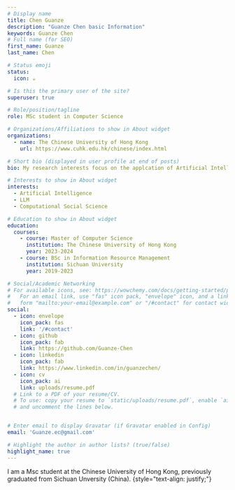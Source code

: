 ```yaml
---
# Display name
title: Chen Guanze
description: "Guanze Chen basic Information"
keywords: Guanze Chen
# Full name (for SEO)
first_name: Guanze
last_name: Chen

# Status emoji
status:
  icon: ☕️

# Is this the primary user of the site?
superuser: true

# Role/position/tagline
role: MSc student in Computer Science

# Organizations/Affiliations to show in About widget
organizations:
  - name: The Chinese University of Hong Kong
    url: https://www.cuhk.edu.hk/chinese/index.html

# Short bio (displayed in user profile at end of posts)
bio: My research interests focus on the applcation of Artificial Intelligence in Health, social science and so on.

# Interests to show in About widget
interests:
  - Artificial Intelligence
  - LLM
  - Computational Social Science

# Education to show in About widget
education:
  courses:
    - course: Master of Computer Science
      institution: The Chinese University of Hong Kong
      year: 2023-2024
    - course: BSc in Information Resource Management
      institution: Sichuan University
      year: 2019-2023

# Social/Academic Networking
# For available icons, see: https://wowchemy.com/docs/getting-started/page-builder/#icons
#   For an email link, use "fas" icon pack, "envelope" icon, and a link in the
#   form "mailto:your-email@example.com" or "/#contact" for contact widget.
social:
  - icon: envelope
    icon_pack: fas
    link: '/#contact'
  - icon: github
    icon_pack: fab
    link: https://github.com/Guanze-Chen
  - icon: linkedin
    icon_pack: fab
    link: https://www.linkedin.com/in/guanzechen/
  - icon: cv
    icon_pack: ai
    link: uploads/resume.pdf
  # Link to a PDF of your resume/CV.
  # To use: copy your resume to `static/uploads/resume.pdf`, enable `ai` icons in `params.yaml`,
  # and uncomment the lines below.


# Enter email to display Gravatar (if Gravatar enabled in Config)
email: 'Guanze.ec@gmail.com'

# Highlight the author in author lists? (true/false)
highlight_name: true
---
```


I am a Msc student at the Chinese University of Hong Kong, previously graduated from Sichuan Unversity (China).
{style="text-align: justify;"}
